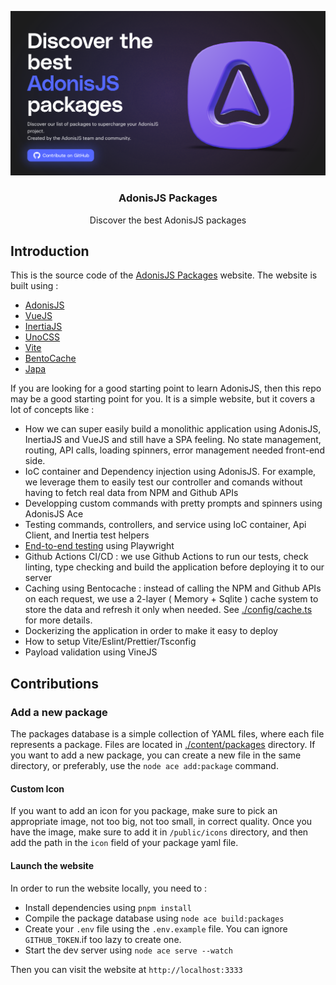 ![](./public/preview.png)

<div align="center">
  <h3>AdonisJS Packages</h3>
  <p>Discover the best AdonisJS packages</p>
</div>


## Introduction

This is the source code of the [AdonisJS Packages](https://adonisjs.com/packages) website. The website is built using : 

- [AdonisJS](https://adonisjs.com)
- [VueJS](https://vuejs.org/)
- [InertiaJS](https://inertiajs.com/)
- [UnoCSS](https://unocss.dev/)
- [Vite](https://vitejs.dev/)
- [BentoCache](https://bentocache.julr.dev/)
- [Japa](https://japa.dev/)

If you are looking for a good starting point to learn AdonisJS, then this repo may be a good starting point for you. It is a simple website, but it covers a lot of concepts like :

- How we can super easily build a monolithic application using AdonisJS, InertiaJS and VueJS and still have a SPA feeling. No state management, routing, API calls, loading spinners, error management needed front-end side.
- IoC container and Dependency injection using AdonisJS. For example, we leverage them to easily test our controller and comands without having to fetch real data from NPM and Github APIs
- Developping custom commands with pretty prompts and spinners using AdonisJS Ace
- Testing commands, controllers, and service using IoC container, Api Client, and Inertia test helpers
- [End-to-end testing](./tests/browser/) using Playwright
- Github Actions CI/CD : we use Github Actions to run our tests, check linting, type checking and build the application before deploying it to our server
- Caching using Bentocache : instead of calling the NPM and Github APIs on each request, we use a 2-layer ( Memory + Sqlite ) cache system to store the data and refresh it only when needed. See [./config/cache.ts](./config/cache.ts) for more details.
- Dockerizing the application in order to make it easy to deploy
- How to setup Vite/Eslint/Prettier/Tsconfig
- Payload validation using VineJS

## Contributions

### Add a new package

The packages database is a simple collection of YAML files, where each file represents a package. Files are located in [./content/packages](./content/packages) directory. If you want to add a new package, you can create a new file in the same directory, or preferably, use the `node ace add:package` command.

#### Custom Icon

If you want to add an icon for you package, make sure to pick an appropriate image, not too big, not too small, in correct quality. Once you have the image, make sure to add it in `/public/icons` directory, and then add the path in the `icon` field of your package yaml file.

#### Launch the website

In order to run the website locally, you need to : 

- Install dependencies using `pnpm install`
- Compile the package database using `node ace build:packages`
- Create your `.env` file using the `.env.example` file. You can ignore `GITHUB_TOKEN`.if too lazy to create one.
- Start the dev server using `node ace serve --watch`

Then you can visit the website at `http://localhost:3333`
